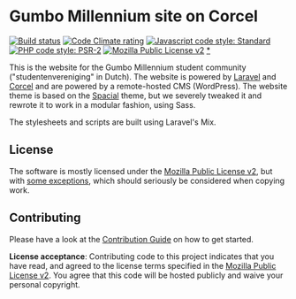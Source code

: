 # Gumbo Millennium site on Corcel

[![Build status][shield-build]][link-build]
[![Code Climate rating][shield-cc]][link-cc]
[![Javascript code style: Standard][shield-js]][link-js]
[![PHP code style: PSR-2][shield-php]][link-php]
[![Mozilla Public License v2][shield-license]][link-mpl] [\*][link-license]

This is the website for the Gumbo Millennium student community
("studentenvereniging" in Dutch). The website is powered by [Laravel][laravel]
and [Corcel][corcel] and are powered by a remote-hosted CMS (WordPress). The
website theme is based on the [Spacial][spacial] theme, but we severely tweaked
it and rewrote it to work in a modular fashion, using Sass.

The stylesheets and scripts are built using Laravel's Mix.

## License

The software is mostly licensed under the [Mozilla Public License v2][link-mpl],
but with [some exceptions][link-license], which should seriously be considered
when copying work.


## Contributing

Please have a look at the [Contribution Guide][contrib] on how to get started.

**License acceptance**: Contributing code to this project indicates that you
have read, and agreed to the license terms specified in the [Mozilla Public
License v2][link-mpl]. You agree that this code will be hosted publicly and
waive your personal copyright.

<!--
    All the links
-->

<!-- Badges -->
[shield-build]: https://travis-ci.com/roelofr/gumbo-corcel.svg?token=UqpoopFM6y79UtxAJobN&branch=develop
[link-build]: https://travis-ci.com/roelofr/gumbo-corcel

[shield-cc]: https://img.shields.io/codeclimate/github/roelofr/gumbo-corcel.svg
[link-cc]: https://codeclimate.com/github/roelofr/gumbo-corcel

[shield-js]: https://img.shields.io/badge/js%20code%20style-standard-brightgreen.svg
[link-js]: https://standardjs.com/

[shield-php]: https://img.shields.io/badge/php%20code%20style-PSR--2-8892be.svg
[link-php]: https://www.php-fig.org/psr/psr-2/

[shield-license]: https://img.shields.io/badge/license-Mozilla%20Public%20License%20version%202.0-orange.svg
[link-mpl]: MPL-V2.md
[link-license]: LICENSE.md

<!-- Introduction -->
[laravel]: https://laravel.com/
[corcel]: https://github.com/corcel/corcel
[spacial]: https://wrapbootstrap.com/theme/spacial-responsive-bootstrap-4-theme-WB0P249P1


<!-- Contributing -->
[contrib]: ./CONTRIBUTING.md

